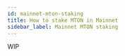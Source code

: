 ```yaml
---
id: mainnet-mton-staking
title: How to stake MTON in Mainnet
sidebar_label: Mainnet MTON staking
---
```


WIP